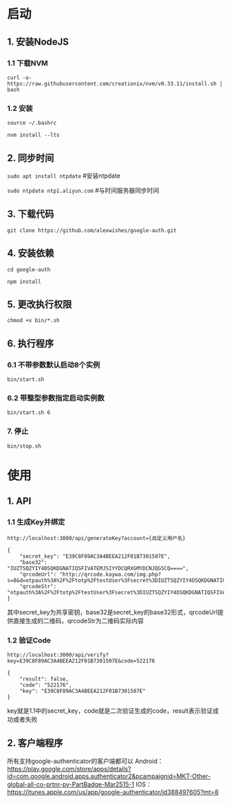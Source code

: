 # 启动
## 1. 安装NodeJS
### 1.1 下载NVM
`curl -o- https://raw.githubusercontent.com/creationix/nvm/v0.33.11/install.sh | bash`
### 1.2 安装
`source ~/.bashrc`

`nvm install --lts`

## 2. 同步时间
`sudo apt install ntpdate`     #安装ntpdate

`sudo ntpdate ntp1.aliyun.com`      #与时间服务器同步时间

## 3. 下载代码
`git clone https://github.com/alexwishes/google-auth.git`

## 4. 安装依赖
`cd google-auth`

`npm install`

## 5. 更改执行权限
`chmod +x bin/*.sh`

## 6. 执行程序
### 6.1 不带参数默认启动8个实例
`bin/start.sh`
### 6.2 带整型参数指定启动实例数
`bin/start.sh 6` 

### 7. 停止
`bin/stop.sh`

# 使用
## 1. API
### 1.1 生成Key并绑定
`http://localhost:3000/api/generateKey?account={自定义用户名}`

```
{
    "secret_key": "E39C8F89AC3A4BEEA212F01B7301507E",
    "base32": "IUZTSQZYIY4DSQKDGNATIQSFIVATEMJSIYYDCQRXGMYDCNJQG5CQ====",
    "qrcodeUrl": "http://qrcode.kaywa.com/img.php?s=8&d=otpauth%3A%2F%2Ftotp%2FtestUser%3Fsecret%3DIUZTSQZYIY4DSQKDGNATIQSFIVATEMJSIYYDCQRXGMYDCNJQG5CQ%3D%3D%3D%3D",
    "qrcodeStr": "otpauth%3A%2F%2Ftotp%2FtestUser%3Fsecret%3DIUZTSQZYIY4DSQKDGNATIQSFIVATEMJSIYYDCQRXGMYDCNJQG5CQ%3D%3D%3D%3D"
}
```

其中secret_key为共享密钥，base32是secret_key的base32形式，qrcodeUrl提供直接生成的二维码，qrcodeStr为二维码实际内容

### 1.2 验证Code
`http://localhost:3000/api/verify?key=E39C8F89AC3A4BEEA212F01B7301507E&code=522176`

```
{
    "result": false,
    "code": "522176",
    "key": "E39C8F89AC3A4BEEA212F01B7301507E"
}
```

key就是1.1中的secret_key，code就是二次验证生成的code，result表示验证成功或者失败

## 2. 客户端程序
所有支持google-authenticator的客户端都可以
Android：https://play.google.com/store/apps/details?id=com.google.android.apps.authenticator2&pcampaignid=MKT-Other-global-all-co-prtnr-py-PartBadge-Mar2515-1
IOS：https://itunes.apple.com/us/app/google-authenticator/id388497605?mt=8
